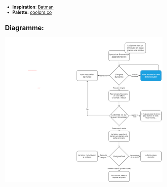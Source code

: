 - **Inspiration:** [Batman](https://www.dc.com/characters/batman)
- **Palette:** [coolors.co](https://coolors.co/679bf1-8ab9f1-ffc40a-f8de7e-2f2e2c-050505)

## Diagramme:

<img src="assets/schema.png">
